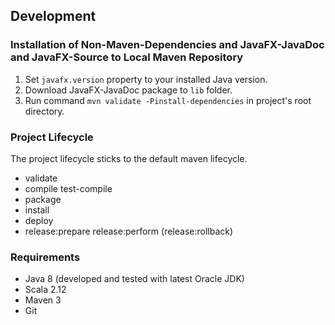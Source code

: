 ## Development
### Installation of Non-Maven-Dependencies and JavaFX-JavaDoc and JavaFX-Source to Local Maven Repository
1. Set `javafx.version` property to your installed Java version.
2. Download JavaFX-JavaDoc package to `lib` folder.
3. Run command `mvn validate -Pinstall-dependencies` in project's root directory.

### Project Lifecycle
The project lifecycle sticks to the default maven lifecycle.
* validate
* compile test-compile
* package
* install
* deploy
* release:prepare release:perform (release:rollback)

### Requirements
* Java 8 (developed and tested with latest Oracle JDK)
* Scala 2.12
* Maven 3
* Git